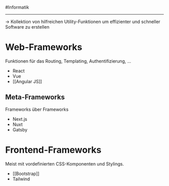 #Informatik 
***

→ Kollektion von hilfreichen Utility-Funktionen um effizienter und schneller Software zu erstellen

# Web-Frameworks
Funktionen für das Routing, Templating, Authentifizierung, ...

- React
- Vue
- [[Angular JS]]

## Meta-Frameworks
Frameworks über Frameworks

- Next.js
- Nuxt
- Gatsby

# Frontend-Frameworks
Meist mit vordefinierten CSS-Komponenten und Stylings.

- [[Bootstrap]]
- Tailwind